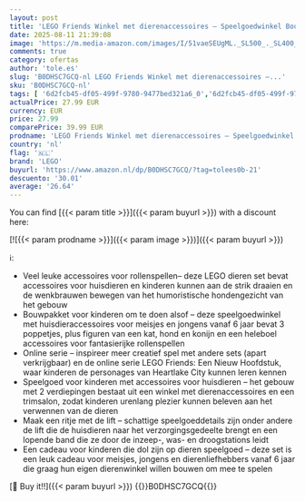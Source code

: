 ```yaml
---
layout: post
title: 'LEGO Friends Winkel met dierenaccessoires – Speelgoedwinkel Bouwpakket voor Kinderen – Incl. Dieren Figuren van Kat  Hond en Konijn – Speelgoed voor 6 jaar en Ouder – Cadeau voor Meisjes – 42650'
date: 2025-08-11 21:39:08
image: 'https://m.media-amazon.com/images/I/51vaeSEUgML._SL500_._SL400_.jpg'
comments: true
category: ofertas
author: 'tole.es'
slug: 'B0DHSC7GCQ-nl LEGO Friends Winkel met dierenaccessoires –...'
sku: 'B0DHSC7GCQ-nl'
tags: [ '6d2fcb45-df05-499f-9780-9477bed321a6_0','6d2fcb45-df05-499f-9780-9477bed321a6_501','Arborist Merchandising Root','Bouw- & constructiespeelgoed','Creatieve spellen','Educatief speelgoed','Self Service','Special Features Stores','Speelgoed & spellen','Speelgoedbouwsets','lego','🇳🇱', ]
actualPrice: 27.99 EUR
currency: EUR
price: 27.99
comparePrice: 39.99 EUR
prodname: 'LEGO Friends Winkel met dierenaccessoires – Speelgoedwinkel Bouwpakket voor Kinderen – Incl. Dieren Figuren van Kat  Hond en Konijn – Speelgoed voor 6 jaar en Ouder – Cadeau voor Meisjes – 42650'
country: 'nl'
flag: '🇳🇱'
brand: 'LEGO'
buyurl: 'https://www.amazon.nl/dp/B0DHSC7GCQ/?tag=tolees0b-21'
descuento: '30.01'
average: '26.64'
---
```


You can find [{{< param title >}}]({{< param buyurl >}}) with a discount here:

[![{{< param prodname >}}]({{< param image >}})]({{< param buyurl >}})

ℹ️:

- Veel leuke accessoires voor rollenspellen– deze LEGO dieren set bevat accessoires voor huisdieren en kinderen kunnen aan de strik draaien en de wenkbrauwen bewegen van het humoristische hondengezicht van het gebouw
- Bouwpakket voor kinderen om te doen alsof – deze speelgoedwinkel met huisdieraccessoires voor meisjes en jongens vanaf 6 jaar bevat 3 poppetjes, plus figuren van een kat, hond en konijn en een heleboel accessoires voor fantasierijke rollenspellen
- Online serie – inspireer meer creatief spel met andere sets (apart verkrijgbaar) en de online serie LEGO Friends: Een Nieuw Hoofdstuk, waar kinderen de personages van Heartlake City kunnen leren kennen
- Speelgoed voor kinderen met accessoires voor huisdieren – het gebouw met 2 verdiepingen bestaat uit een winkel met dierenaccessoires en een trimsalon, zodat kinderen urenlang plezier kunnen beleven aan het verwennen van de dieren
- Maak een ritje met de lift – schattige speelgoeddetails zijn onder andere de lift die de huisdieren naar het verzorgingsgedeelte brengt en een lopende band die ze door de inzeep-, was- en droogstations leidt
- Een cadeau voor kinderen die dol zijn op dieren speelgoed – deze set is een leuk cadeau voor meisjes, jongens en dierenliefhebbers vanaf 6 jaar die graag hun eigen dierenwinkel willen bouwen om mee te spelen

[🛒 Buy it!!]({{< param buyurl >}})
{{<world>}}B0DHSC7GCQ{{</world>}}
